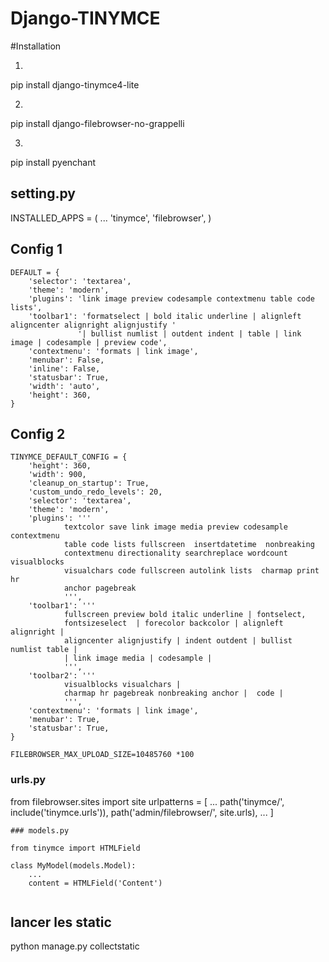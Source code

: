 # Django-TINYMCE
#Installation

1.
pip install django-tinymce4-lite

2.
pip install django-filebrowser-no-grappelli

3.
pip install pyenchant


## setting.py


INSTALLED_APPS = (
    ...
    'tinymce',
    'filebrowser',
)

## Config 1
```
DEFAULT = {
    'selector': 'textarea',
    'theme': 'modern',
    'plugins': 'link image preview codesample contextmenu table code lists',
    'toolbar1': 'formatselect | bold italic underline | alignleft aligncenter alignright alignjustify '
               '| bullist numlist | outdent indent | table | link image | codesample | preview code',
    'contextmenu': 'formats | link image',
    'menubar': False,
    'inline': False,
    'statusbar': True,
    'width': 'auto',
    'height': 360,
}
```

## Config 2
```
TINYMCE_DEFAULT_CONFIG = {
    'height': 360,
    'width': 900,
    'cleanup_on_startup': True,
    'custom_undo_redo_levels': 20,
    'selector': 'textarea',
    'theme': 'modern',
    'plugins': '''
            textcolor save link image media preview codesample contextmenu
            table code lists fullscreen  insertdatetime  nonbreaking
            contextmenu directionality searchreplace wordcount visualblocks
            visualchars code fullscreen autolink lists  charmap print  hr
            anchor pagebreak
            ''',
    'toolbar1': '''
            fullscreen preview bold italic underline | fontselect,
            fontsizeselect  | forecolor backcolor | alignleft alignright |
            aligncenter alignjustify | indent outdent | bullist numlist table |
            | link image media | codesample |
            ''',
    'toolbar2': '''
            visualblocks visualchars |
            charmap hr pagebreak nonbreaking anchor |  code |
            ''',
    'contextmenu': 'formats | link image',
    'menubar': True,
    'statusbar': True,
}

FILEBROWSER_MAX_UPLOAD_SIZE=10485760 *100
```
### urls.py

from filebrowser.sites import site
urlpatterns = [
    ...
    path('tinymce/', include('tinymce.urls')),
    path('admin/filebrowser/', site.urls),
    ...
]


```
### models.py

from tinymce import HTMLField

class MyModel(models.Model):
    ...
    content = HTMLField('Content')
    
```    
    
## lancer les static

python manage.py collectstatic
```

